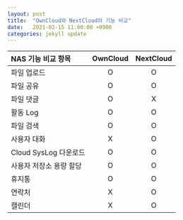 ```yaml
---
layout: post
title:  "OwnCloud와 NextCloud의 기능 비교"
date:   2021-02-15 11:00:00 +0900
categories: jekyll update
---
```

|NAS 기능 비교 항목	 |OwnCloud|NextCloud|
|:---|:---:|:---:|
|파일 업로드						|O|O|
|파일 공유							|O|O|
|파일 댓글							|O|X|
|활동 Log							|O|O|
|파일 검색							|O|O|
|사용자 대화						|X|O|
|Cloud SysLog 다운로드				|O|O|
|사용자 저장소 용량 할당			|O|O|
|휴지통								|O|O|
|연락처								|X|O|
|캘린더								|X|O|
